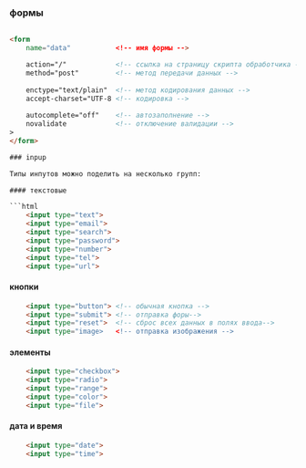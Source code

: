 ### формы 

```html

<form
    name="data"           <!-- имя формы -->

    action="/"            <!-- ссылка на страницу скрипта обработчика -->
    method="post"         <!-- метод передачи данных -->
    
    enctype="text/plain"  <!-- метод кодирования данных -->
    accept-charset="UTF-8 <!-- кодировка -->
    
    autocomplete="off"    <!-- автозаполнение -->
    novalidate            <!-- отключение валидации -->    
>
</form>

### inpup  

Типы инпутов можно поделить на несколько групп:

#### текстовые 

```html
    <input type="text">
    <input type="email">
    <input type="search">
    <input type="password">
    <input type="number">
    <input type="tel">
    <input type="url">

```

#### кнопки 

```html
    <input type="button"> <!-- обычная кнопка -->
    <input type="submit"> <!-- отправка форы-->
    <input type="reset">  <!-- сброс всех данных в полях ввода-->
    <input type="image>   <!-- отправка изображения -->
```

#### элементы

```html
    <input type="checkbox"> 
    <input type="radio"> 
    <input type="range"> 
    <input type="color"> 
    <input type="file"> 
```

#### дата и время

```html
    <input type="date"> 
    <input type="time"> 
```
```
